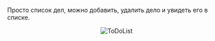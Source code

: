 Просто список дел, можно добавить, удалить дело и увидеть его в списке.
<p align="center">
<img src="https://image.ibb.co/iah4Nm/Screenshot_2017_11_18_http_localhost.png" alt="ToDoList">
</p>
